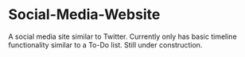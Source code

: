 # Social-Media-Website
A social media site similar to Twitter. Currently only has basic timeline functionality similar to a To-Do list. Still under construction.
